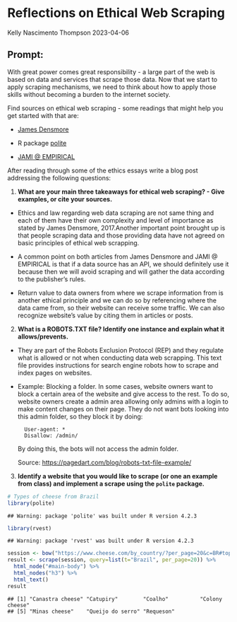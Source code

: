 Reflections on Ethical Web Scraping
================
Kelly Nascimento Thompson
2023-04-06

## Prompt:

With great power comes great responsibility - a large part of the web is
based on data and services that scrape those data. Now that we start to
apply scraping mechanisms, we need to think about how to apply those
skills without becoming a burden to the internet society.

Find sources on ethical web scraping - some readings that might help you
get started with that are:

- [James
  Densmore](https://towardsdatascience.com/ethics-in-web-scraping-b96b18136f01)

- R package [polite](https://github.com/dmi3kno/polite)

- [JAMI @
  EMPIRICAL](https://www.empiricaldata.org/dataladyblog/a-guide-to-ethical-web-scraping)

After reading through some of the ethics essays write a blog post
addressing the following questions:

1.  **What are your main three takeaways for ethical web scraping? -
    Give examples, or cite your sources.**

- Ethics and law regarding web data scraping are not same thing and each
  of them have their own complexity and level of importance as stated by
  James Densmore, 2017.Another important point brought up is that people
  scraping data and those providing data have not agreed on basic
  principles of ethical web scrapping.

- A common point on both articles from James Densmore and JAMI @
  EMPIRICAL is that if a data source has an API, we should definitely
  use it because then we will avoid scraping and will gather the data
  according to the publisher’s rules.

- Return value to data owners from where we scrape information from is
  another ethical principle and we can do so by referencing where the
  data came from, so their website can receive some traffic. We can also
  recognize website’s value by citing them in articles or posts.

2.  **What is a ROBOTS.TXT file? Identify one instance and explain what
    it allows/prevents.**

- They are part of the Robots Exclusion Protocol (REP) and they regulate
  what is allowed or not when conducting data web scrapping. This text
  file provides instructions for search engine robots how to scrape and
  index pages on websites.

- Example: Blocking a folder. In some cases, website owners want to
  block a certain area of the website and give access to the rest. To do
  so, website owners create a admin area allowing only admins with a
  login to make content changes on their page. They do not want bots
  looking into this admin folder, so they block it by doing:

        User-agent: *
        Disallow: /admin/

  By doing this, the bots will not access the admin folder.

  Source: <https://pagedart.com/blog/robots-txt-file-example/>

3.  **Identify a website that you would like to scrape (or one an
    example from class) and implement a scrape using the `polite`
    package.**

``` r
# Types of cheese from Brazil
library(polite)
```

    ## Warning: package 'polite' was built under R version 4.2.3

``` r
library(rvest)
```

    ## Warning: package 'rvest' was built under R version 4.2.3

``` r
session <- bow("https://www.cheese.com/by_country/?per_page=20&c=BR#top", force = TRUE)
result <- scrape(session, query=list(t="Brazil", per_page=20)) %>%
  html_node("#main-body") %>% 
  html_nodes("h3") %>% 
  html_text()
result
```

    ## [1] "Canastra cheese" "Catupiry"        "Coalho"          "Colony cheese"  
    ## [5] "Minas cheese"    "Queijo do serro" "Requeson"
